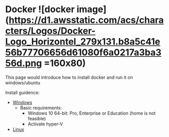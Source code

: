 # Docker ![docker image](https://d1.awsstatic.com/acs/characters/Logos/Docker-Logo_Horizontel_279x131.b8a5c41e56b77706656d61080f6a0217a3ba356d.png =160x80)

This page would introduce how to install docker and run it on windows/ubuntu


Install guidence: 
- [Windows](https://www.youtube.com/watch?v=bP0uGUpw_Mo&ab_channel=%E6%AD%90%E9%8E%A7%E8%B1%AA)
    - Basic requirements:
        - Windows 10 64-bit: Pro, Enterprise or Education (home is not feasible)
        - Activate hyper-V
- [Linux](https://www.youtube.com/watch?v=X6sk3OxZkRY&list=PLliocbKHJNwubNT2oK-xlB1GXTXuLFb0I&index=2&ab_channel=%E5%B0%8F%E9%A9%AC%E6%8A%80%E6%9C%AF)
